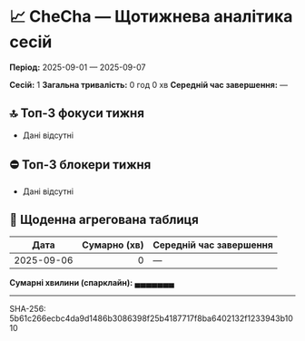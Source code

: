﻿# 📈 CheCha — Щотижнева аналітика сесій

**Період:** 2025-09-01 — 2025-09-07

**Сесій:** 1
**Загальна тривалість:** 0 год 0 хв
**Середній час завершення:** —

## 🔝 Топ-3 фокуси тижня
- Дані відсутні

## ⛔ Топ-3 блокери тижня
- Дані відсутні

## 📅 Щоденна агрегована таблиця

| Дата | Сумарно (хв) | Середній час завершення |
|---|---:|:---|
| 2025-09-06 | 0 | — |

**Сумарні хвилини (спарклайн):** ▄▄▄▄▄▄▄


---
SHA-256: 5b61c266ecbc4da9d1486b3086398f25b4187717f8ba6402132f1233943b1010